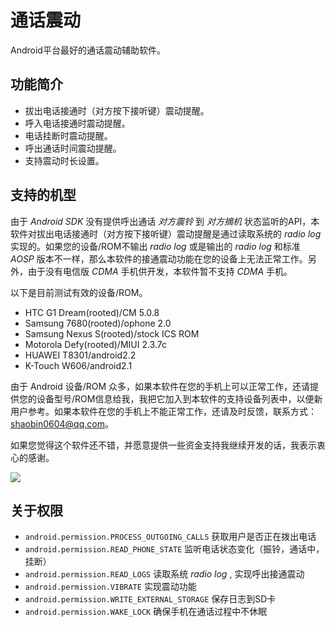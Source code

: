 # 通话震动 #

Android平台最好的通话震动辅助软件。

## 功能简介 ##

*   拔出电话接通时（对方按下接听键）震动提醒。
*   呼入电话接通时震动提醒。
*   电话挂断时震动提醒。
*   呼出通话时间震动提醒。
*   支持震动时长设置。

## 支持的机型 ##

由于 *Android SDK* 没有提供呼出通话 *对方震铃* 到 *对方摘机* 状态监听的API，本软件对拔出电话接通时（对方按下接听键）震动提醒是通过读取系统的 *radio log* 实现的。如果您的设备/ROM不输出 *radio log* 或是输出的 *radio log* 和标准 *AOSP* 版本不一样，那么本软件的接通震动功能在您的设备上无法正常工作。另外，由于没有电信版 *CDMA* 手机供开发，本软件暂不支持 *CDMA* 手机。 

以下是目前测试有效的设备/ROM。

*   HTC G1 Dream(rooted)/CM 5.0.8
*   Samsung 7680(rooted)/ophone 2.0
*   Samsung Nexus S(rooted)/stock ICS ROM
*   Motorola Defy(rooted)/MIUI 2.3.7c
*   HUAWEI T8301/android2.2
*   K-Touch W606/android2.1

由于 Android 设备/ROM 众多，如果本软件在您的手机上可以正常工作，还请提供您的设备型号/ROM信息给我，我把它加入到本软件的支持设备列表中，以便新用户参考。如果本软件在您的手机上不能正常工作，还请及时反馈，联系方式：shaobin0604@qq.com。

如果您觉得这个软件还不错，并愿意提供一些资金支持我继续开发的话，我表示衷心的感谢。

<a href='http://me.alipay.com/shaobin0604'><img src='https://img.alipay.com/sys/personalprod/style/mc/btn-index.png' /></a>

## 关于权限 ##

*   `android.permission.PROCESS_OUTGOING_CALLS` 获取用户是否正在拨出电话
*   `android.permission.READ_PHONE_STATE` 监听电话状态变化（振铃，通话中，挂断）
*   `android.permission.READ_LOGS` 读取系统 *radio log* , 实现呼出接通震动
*   `android.permission.VIBRATE` 实现震动功能
*   `android.permission.WRITE_EXTERNAL_STORAGE` 保存日志到SD卡
*   `android.permission.WAKE_LOCK` 确保手机在通话过程中不休眠
